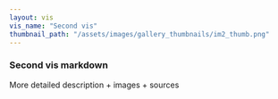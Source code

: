 ```yaml
---
layout: vis
vis_name: "Second vis"
thumbnail_path: "/assets/images/gallery_thumbnails/im2_thumb.png"
---
```


### Second vis markdown

More detailed description + images + sources